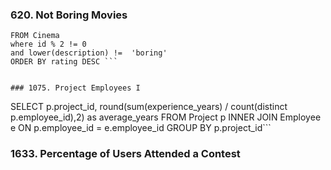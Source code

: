 ### 620. Not Boring Movies
```SELECT *
FROM Cinema
where id % 2 != 0 
and lower(description) !=  'boring'
ORDER BY rating DESC ```


### 1075. Project Employees I
```
SELECT 
  p.project_id,
  round(sum(experience_years) / count(distinct p.employee_id),2) as average_years
FROM Project p 
INNER JOIN Employee e 
ON p.employee_id = e.employee_id 
GROUP BY   p.project_id```

### 1633. Percentage of Users Attended a Contest
